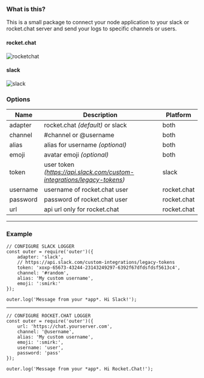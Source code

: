 ### What is this?

This is a small package to connect your node application to your slack or rocket.chat server and send your logs to specific channels or users.

#### rocket.chat
![rocketchat](https://user-images.githubusercontent.com/15351728/29752941-abaf6c3e-8b67-11e7-87b9-31bea04ccfd6.png)
#### slack
![slack](https://user-images.githubusercontent.com/15351728/29752943-ad2c4c6c-8b67-11e7-99c2-c39a233ff5e7.png)

### Options

| Name  |  Description | Platform |
|---|---|---|
| adapter  | rocket.chat _(default)_ or slack | both |
| channel  | #channel or @username | both |
| alias  | alias for username _(optional)_ | both |
| emoji  | avatar emoji _(optional)_ | both |
| token  | user token _(https://api.slack.com/custom-integrations/legacy-tokens)_ | slack |
| username  | username of rocket.chat user | rocket.chat |
| password  | password of rocket.chat user | rocket.chat |
| url  | api url only for rocket.chat  | rocket.chat |

---

### Example

    // CONFIGURE SLACK LOGGER
    const outer = require('outer')({
        adapter: 'slack',
        // https://api.slack.com/custom-integrations/legacy-tokens
        token: 'xoxp-65673-43244-23143249297-6392f67dfdsfdsf5613c4',
        channel: '#random',
        alias: 'My custom username',
        emoji: ':smirk:'
    });
   
    outer.log('Message from your *app*. Hi Slack!');
    
---

    // CONFIGURE ROCKET.CHAT LOGGER
    const outer = require('outer')({
        url: 'https://chat.yourserver.com',
        channel: '@username',
        alias: 'My custom username',
        emoji: ':smirk:',
        username: 'user',
        password: 'pass'
    });

    outer.log('Message from your *app*. Hi Rocket.Chat!');